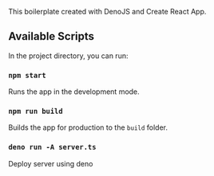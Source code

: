 This boilerplate created with DenoJS and Create React App.

## Available Scripts

In the project directory, you can run:

### `npm start`

Runs the app in the development mode.

### `npm run build`

Builds the app for production to the `build` folder.

### `deno run -A server.ts`

Deploy server using deno

